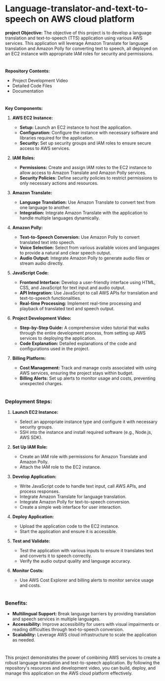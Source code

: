 # Language-translator-and-text-to-speech on AWS cloud platform

**project Objective:**
The objective of this project is to develop a language translation and text-to-speech (TTS) application using various AWS services. This application will leverage Amazon Translate for language translation and Amazon Polly for converting text to speech, all deployed on an EC2 instance with appropriate IAM roles for security and permissions.
#
**Repository Contents:**
- Project Development Video
- Detailed Code Files
- Documentation
#
**Key Components:**

1. **AWS EC2 Instance:**
   - **Setup:** Launch an EC2 instance to host the application.
   - **Configuration:** Configure the instance with necessary software and libraries required for the application.
   - **Security:** Set up security groups and IAM roles to ensure secure access to AWS services.

2. **IAM Roles:**
   - **Permissions:** Create and assign IAM roles to the EC2 instance to allow access to Amazon Translate and Amazon Polly services.
   - **Security Policies:** Define security policies to restrict permissions to only necessary actions and resources.

3. **Amazon Translate:**
   - **Language Translation:** Use Amazon Translate to convert text from one language to another.
   - **Integration:** Integrate Amazon Translate with the application to handle multiple languages dynamically.

4. **Amazon Polly:**
   - **Text-to-Speech Conversion:** Use Amazon Polly to convert translated text into speech.
   - **Voice Selection:** Select from various available voices and languages to provide a natural and clear speech output.
   - **Audio Output:** Integrate Amazon Polly to generate audio files or stream audio directly.

5. **JavaScript Code:**
   - **Frontend Interface:** Develop a user-friendly interface using HTML, CSS, and JavaScript for text input and audio output.
   - **API Integration:** Use JavaScript to call AWS APIs for translation and text-to-speech functionalities.
   - **Real-time Processing:** Implement real-time processing and playback of translated text and speech output.

6. **Project Development Video:**
   - **Step-by-Step Guide:** A comprehensive video tutorial that walks through the entire development process, from setting up AWS services to deploying the application.
   - **Code Explanation:** Detailed explanations of the code and configurations used in the project.

7. **Billing Platform:**
   - **Cost Management:** Track and manage costs associated with using AWS services, ensuring the project stays within budget.
   - **Billing Alerts:** Set up alerts to monitor usage and costs, preventing unexpected charges.
#
### Deployment Steps:

1. **Launch EC2 Instance:**
   - Select an appropriate instance type and configure it with necessary security groups.
   - SSH into the instance and install required software (e.g., Node.js, AWS SDK).

2. **Set Up IAM Role:**
   - Create an IAM role with permissions for Amazon Translate and Amazon Polly.
   - Attach the IAM role to the EC2 instance.

3. **Develop Application:**
   - Write JavaScript code to handle text input, call AWS APIs, and process responses.
   - Integrate Amazon Translate for language translation.
   - Integrate Amazon Polly for text-to-speech conversion.
   - Create a simple web interface for user interaction.

4. **Deploy Application:**
   - Upload the application code to the EC2 instance.
   - Start the application and ensure it is accessible.

5. **Test and Validate:**
   - Test the application with various inputs to ensure it translates text and converts it to speech correctly.
   - Verify the audio output quality and language accuracy.

6. **Monitor Costs:**
   - Use AWS Cost Explorer and billing alerts to monitor service usage and costs.
#
### Benefits:
- **Multilingual Support:** Break language barriers by providing translation and speech services in multiple languages.
- **Accessibility:** Improve accessibility for users with visual impairments or reading difficulties through text-to-speech conversion.
- **Scalability:** Leverage AWS cloud infrastructure to scale the application as needed.

#
This project demonstrates the power of combining AWS services to create a robust language translation and text-to-speech application. By following the repository's resources and development video, you can build, deploy, and manage this application on the AWS cloud platform effectively.
